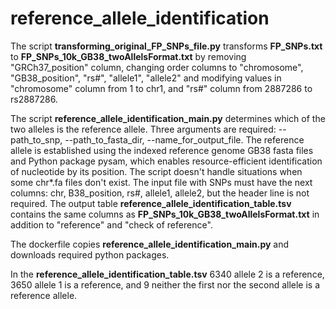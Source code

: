 # reference_allele_identification
The script **transforming_original_FP_SNPs_file.py** transforms **FP_SNPs.txt** to **FP_SNPs_10k_GB38_twoAllelsFormat.txt** by removing "GRCh37_position" column, changing order columns to "chromosome",	"GB38_position",	"rs#",	"allele1",	"allele2" and modifying values in "chromosome" column from 1 to chr1, and "rs#" column from 2887286 to rs2887286.

The script **reference_allele_identification_main.py** determines which of the two alleles is the reference allele.  Three arguments are required: --path_to_snp, --path_to_fasta_dir, --name_for_output_file. The reference allele is established using the indexed reference genome GB38 fasta files and Python package pysam, which enables resource-efficient identification of nucleotide by its position. The script doesn't handle situations when some chr*.fa files don't exist. The input file with SNPs must have the next columns: chr, B38_position, rs#, allele1, allele2, but the header line is not required. The output table **reference_allele_identification_table.tsv** contains the same columns as **FP_SNPs_10k_GB38_twoAllelsFormat.txt** in addition to "reference" and "check of reference".

The dockerfile copies **reference_allele_identification_main.py** and downloads required python packages.

In the **reference_allele_identification_table.tsv** 6340 allele 2 is a reference, 3650 allele 1 is a reference, and 9 neither the first nor the second allele is a reference allele.
